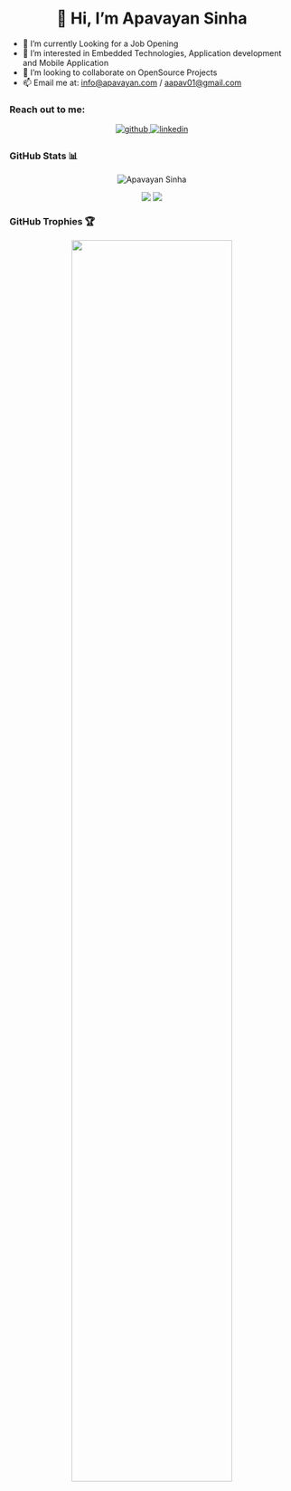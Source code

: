<h1 align="center">👋 Hi, I’m Apavayan Sinha</h1>

- 🔭 I’m currently Looking for a Job Opening
- 👀 I’m interested in Embedded Technologies, Application development and Mobile Application
- 💞️ I’m looking to collaborate on OpenSource Projects
- 📫 Email me at: info@apavayan.com / aapav01@gmail.com

### Reach out to me:
<p align="center">
  <a href="https://github.com/aapav01" target="_blank">
    <img src=https://img.shields.io/badge/github-%2324292e.svg?&style=for-the-badge&logo=github&logoColor=white alt=github style="margin-bottom: 5px;" />
  </a>
  <a href="https://www.linkedin.com/in/apavayan/" target="_blank">
    <img src=https://img.shields.io/badge/linkedin-%231E77B5.svg?&style=for-the-badge&logo=linkedin&logoColor=white alt=linkedin style="margin-bottom: 5px;" />
  </a>
</p>

### GitHub Stats 📊

<p align="center">
  <picture>
    <source
      srcset="https://github-readme-streak-stats.herokuapp.com/?user=aapav01&theme=tokyonight_duo"
      media="(prefers-color-scheme: dark)"
    />
    <source
      srcset="https://github-readme-streak-stats.herokuapp.com/?user=aapav01"
      media="(prefers-color-scheme: light), (prefers-color-scheme: no-preference)"
    />
    <img src="https://github-readme-streak-stats.herokuapp.com/?user=aapav01" alt="Apavayan Sinha" />
  </picture>
</p>
<p align="center">
  <picture>
    <source 
      srcset="https://github-readme-stats.vercel.app/api?username=aapav01&show_icons=true&theme=tokyonight"
      media="(prefers-color-scheme: dark)"
    />
    <source
      srcset="https://github-readme-stats.vercel.app/api?username=aapav01&show_icons=true"
      media="(prefers-color-scheme: light), (prefers-color-scheme: no-preference)"
    />
    <img src="https://github-readme-stats.vercel.app/api?username=aapav01&show_icons=true" />
  </picture>
  <picture>
    <source 
      srcset="https://github-readme-stats.vercel.app/api/top-langs/?username=aapav01&layout=compact&langs_count=8&theme=tokyonight"
      media="(prefers-color-scheme: dark)"
    />
    <source
      srcset="https://github-readme-stats.vercel.app/api/top-langs/?username=aapav01&layout=compact&langs_count=8"
      media="(prefers-color-scheme: light), (prefers-color-scheme: no-preference)"
    />
    <img src="https://github-readme-stats.vercel.app/api/top-langs/?username=aapav01&layout=compact&langs_count=8" />
  </picture>
</p>

### GitHub Trophies 🏆
<p align="center">
  <a href="https://github.com/lucthienphong1120/github-trophies" target="_blank">
    <img width="75%" src="https://github-trophies.vercel.app/?username=aapav01&column=4&margin-w=15&margin-h=15&no-bg=true&no-frame=true&theme=algolia"/>
  </a>
</p>
